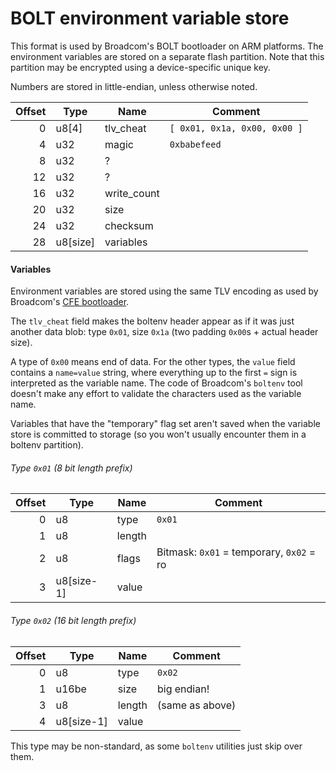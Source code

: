 BOLT environment variable store
===============================

This format is used by Broadcom's BOLT bootloader on ARM platforms. The environment variables
are stored on a separate flash partition. Note that this partition may be encrypted using a
device-specific unique key.

Numbers are stored in little-endian, unless otherwise noted.

| Offset | Type     | Name        | Comment                                     |
|-------:|----------|-------------|---------------------------------------------|
| 0      | u8[4]    | tlv_cheat   | `[ 0x01, 0x1a, 0x00, 0x00 ]`                |
| 4      | u32      | magic       | `0xbabefeed`                                |
| 8      | u32      | ?           |                                             |
| 12     | u32      | ?           |                                             |
| 16     | u32      | write_count |                                             |
| 20     | u32      | size        |                                             |
| 24     | u32      | checksum    |                                             |
| 28     | u8[size] | variables   |                                             |

#### Variables

Environment variables are stored using the same TLV encoding as used by Broadcom's
[CFE bootloader](https://github.com/blackfuel/asuswrt-rt-ax88u/blob/master/release/src-rt-5.02axhnd/cfe/cfe/main/env_subr.c).

The `tlv_cheat` field makes the boltenv header appear as if it was just another data blob: type `0x01`, size `0x1a` (two padding
`0x00`s + actual header size).

A type of `0x00` means end of data. For the other types, the `value` field contains a `name=value` string, where everything up
to the first `=` sign is interpreted as the variable name. The code of Broadcom's `boltenv` tool doesn't make any effort to validate
the characters used as the variable name.

Variables that have the "temporary" flag set aren't saved when the variable store is committed to storage (so you won't usually encounter
them in a boltenv partition).

###### Type `0x01` (8 bit length prefix)

| Offset | Type       | Name        | Comment                                     |
|-------:|------------|-------------|---------------------------------------------|
| 0      | u8         | type        | `0x01`                                      |
| 1      | u8         | length      |                             |
| 2      | u8         | flags       | Bitmask: `0x01` = temporary, `0x02` = ro    |
| 3      | u8[size-1] | value       |                                             |

###### Type `0x02` (16 bit length prefix)

| Offset | Type       | Name        | Comment                                     |
|-------:|------------|-------------|---------------------------------------------|
| 0      | u8         | type        | `0x02`                                      |
| 1      | u16be      | size        | big endian!                                 |                               
| 3      | u8         | length      | (same as above)                             |
| 4      | u8[size-1] | value       |                                             |

This type may be non-standard, as some `boltenv` utilities just skip over them.
